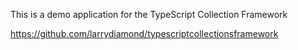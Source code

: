 This is a demo application for the TypeScript Collection Framework

https://github.com/larrydiamond/typescriptcollectionsframework
